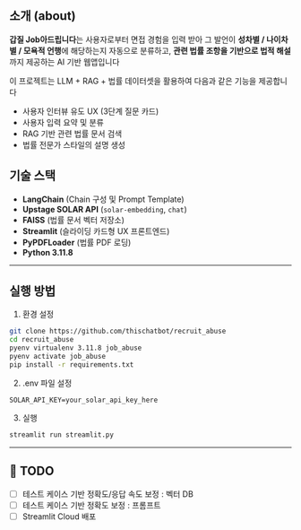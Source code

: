 ## 소개 (about)

**갑질 Job아드립니다**는 사용자로부터 면접 경험을 입력 받아 그 발언이 **성차별 / 나이차별 / 모욕적 언행**에 해당하는지 자동으로 분류하고, **관련 법률 조항을 기반으로 법적 해설**까지 제공하는 AI 기반 웹앱입니다

이 프로젝트는 LLM + RAG + 법률 데이터셋을 활용하여 다음과 같은 기능을 제공합니다

- 사용자 인터뷰 유도 UX (3단계 질문 카드)
- 사용자 입력 요약 및 분류
- RAG 기반 관련 법률 문서 검색
- 법률 전문가 스타일의 설명 생성


## 기술 스택

- **LangChain** (Chain 구성 및 Prompt Template)
- **Upstage SOLAR API** (`solar-embedding`, `chat`)
- **FAISS** (법률 문서 벡터 저장소)
- **Streamlit** (슬라이딩 카드형 UX 프론트엔드)
- **PyPDFLoader** (법률 PDF 로딩)
- **Python 3.11.8** 

---

## 실행 방법

1. 환경 설정
```bash
git clone https://github.com/thischatbot/recruit_abuse
cd recruit_abuse
pyenv virtualenv 3.11.8 job_abuse
pyenv activate job_abuse
pip install -r requirements.txt
```
2. .env 파일 설정
```
SOLAR_API_KEY=your_solar_api_key_here
```

3. 실행
```bash
streamlit run streamlit.py
```

---

## 📌 TODO

- [ ] 테스트 케이스 기반 정확도/응답 속도 보정 : 벡터 DB
- [ ] 테스트 케이스 기반 정확도 보정 : 프롬프트
- [ ] Streamlit Cloud 배포